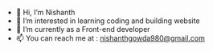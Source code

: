 - 👋 Hi, I’m Nishanth
- 👀 I’m interested in learning coding and building website 
- 🌱 I’m currently as a Front-end developer
- 📫 You can reach me at : nishanthgowda980@gmail.com


